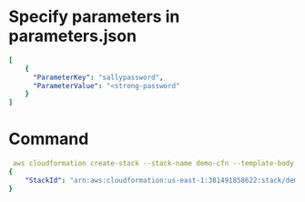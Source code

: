 # Specify parameters in parameters.json

```yaml
[
    {
      "ParameterKey": "sallypassword",
      "ParameterValue": "<strong-password"
    }
]
```
# Command

```yaml
 aws cloudformation create-stack --stack-name demo-cfn --template-body file://</full-path> --parameters file://</full-path> --capabilities CAPABILITY_NAMED_IAM
{
    "StackId": "arn:aws:cloudformation:us-east-1:381491858622:stack/demo-cfn/348de3a0-2373-11ef-ad13-0afff321999b"
}
```